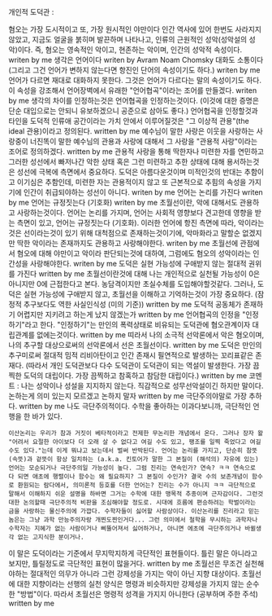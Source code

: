 개인적 도덕관 : 

혐오는 가장 도시적이고 또, 가장 원시적인 야만이다
인간 역사에 있어 한번도 사라지지 않았고, 지금도 얼굴을 붉히며 발끈하며 나타나고, 인류의 근원적인 성악(성악설의 성악)이다. 즉, 혐오는 영속적인 악이고, 현존하는 악이며, 인간의 성악적 속성이다. writen by me
생각은 언어이다 writen by Avram Noam Chomsky
대화도 소통이다 (그리고 그건 언어가 변하지 않는다면 항진인 단어의 속성이기도 하다.) writen by me
언어가 다르면 재대로 대화하지 못한다. 그것은 언어가 다르다는 말의 속성이기도 하다. 이 속성을 강조해서 언어장벽에서 유래한 "언어협곡"이라는 조어를 만들겠다. writen by me
생각의 차이를 인정하는것은 언어협곡을 인정하는것이다. (이것에 대한 증명은 단순 대입으로는 안되니 유보하겠으니 공준으로 삼아도 좋다.) 언어협곡을 인정할것과 타인을 도덕적 인류애 공간이라는 가치 안에서 이루어질것은 "그 이상적 관용"(the ideal 관용)이라고 정의된다. written by me
예수님이 말한 사랑은 이웃을 사랑하는 사랑중이 너진똑이 말한 예수님의 관용과 사랑에 대해서 그 사랑을 "관용적 사랑"이라는 조어로 정의하겠다. written by me
관용적 사랑을 통해 딱한자나 미련한 자를 연민하고 그러한 성선에서 빠저나간 악한 상태 혹은 그런 미련하고 추한 상태에 대해 용서하는것은 성선에 극복에 측면에서 중요하다. 도덕은 아름다운것이며 미적인것의 반대는 추함이고 이기심은 추함인데, 미련한 자는 관용적이지 않고 또 근본적으로 추힘의 속성을 가지기에 인간이 취급되야하는 성선이 아니다. writen by me
언어는 논리를 가진다 writen by me
언어는 규정짓는다 (기호화) writen by me
초월선이란, 악에 대해서도 관용하고 사랑하는것이다. 언어는 논리를 가지며, 언어는 사회적 영향보다 견고한데 영향을 받는 측면이 있고, 언어는 규정짓는다 (기호화). 이러한 언어에 항진 측면에 따라, 악이라는것은 선이라는것이 있기 위해 대척점으로 존재하는것이기에, 악마화라고 말할순 없겠지만 딱한 악이라는 존재까지도 관용하고 사랑해야한다. writen by me
초월선에 관점에서 혐오에 대해 야만이고 악이라 판단되는것에 대하여, 그럼에도 혐오의 성악이라는 인간성을 사랑해야한다. writen by me
도덕은 실현 가능성에 구애받지 않는 절대적 권위를 가진다 written by me
초월선이란것에 대해 나는 개인적으로 실천될 가능성이 0은 아니지만 0에 근접한다고 본다. 농담격이지만 초실수체를 도입해야할것같다. 그러나, 도덕은 실현 가능성에 구애받지 않고, 초월선을 이해하고 기억하는것이 가장 중요하다. (잠정적 추구보다도 역한 사실인식성 (미의 기준)) written by me
도덕적 공동체가 존재하기 어렵지만 지키려고 하는게 났지 않겠는가 written by me
언어협곡의 인정을 "인정하기"라고 한다. "인정하기"는 만인의 폭력상태로 비유되는 도덕관에 혐오관계이자 대립관계를 없에는것이다. written by me
띠라서 나의 소극적 선악론에서 악은 혐오이며, 나의 추구할 대상으로써의 선악론에서 선은 초월선이다. written by me
도덕은 만인의 추구미로써 절대적 밈적 리비아탄이고 인간 존재시 필연적으로 발생하는 꼬리표같은 존재다. (따라서 개인 도덕관보다 다수 도덕관이 도덕관이 되는 역설이 발생한다. 가장 끔찍한 도덕의 대립이다. 가장 끔찍하고 참혹하고 참담한 대립이다.) written by me
코멘트 : 나는 성악이나 성설을 지지하지 않는다. 직감적으로 성무선악설이긴 하지만 말이다. 논하는게 의미 있는지 모르겠고 논하지 말자 written by me
극단주의야말로 가장 추하다. written by me
나도 극단주의적이다. 수학을 좋아하는 이과다보니까, 극단적인 언행을 한 바가 있다.
```
이산논리는 우리가 참과 거짓이 베타적이라고 전제한 무논리한 개념에서 온다. 그러나 장자 왈 "어려서 요절한 아이보다 더 오래 살 수 없다고 여길 수도 있고, 팽조를 일찍 죽었다고 여길 수도 있다."는데 이게 뭐냐고 보는데서 벌써 반박된다. 언어는 논리를 가지고, 단순히 참뜻(속뜻)과 겉뜻이 항상 일치하는 (a.k.a. 킨토어가 말한 그 본질이 (해석의) 자유에 있는) 언어는 모순되거나 극단주의일 가능성이 높다. 그럼 진리는 연속인가? 연속? ㅋㅋ 연속으로 다 되면 애초에 행렬이나 함수는 왜 필요하지? 그 본질이 수인가? 결국 수의 보존개념이 함수로 환원되는 람다에서, 의미론적 등호를 더한 언어는? 진리는 수가 아니지 ㅋㅋ 극단적으로 말해서 이해하지 쉬운 설명을 하바면 그거는 수학에 대한 맹목적 추종이며 근자감이다. 그런것 대한 논의할때 극단주의적 비판을 조심해야할 정도로. 시대에 흐름에 편승하려는 학벌이라는 금을 사랑하는 물신주의에 가깝다. 수학자들이 싫어할 사람상이다. 이산논리를 진리라고 믿는놈은는 그냥 과학 만능주의자랑 개찐도찐인거다... 그런 의미에서 철학을 무시하는 과학자나 수학자는 지혜가 없는 사람이거나 삐뚤어져서 싫어하거나, 아니면 에초에 극단주의거나 바뀔생각 없는 고지식한 분이거나.
```
이 말은 도덕이라는 기준에서 무지막지하게 극단적인 표현들이다. 틀린 말은 아니라고 보지만, 틀릴정도로 극단적인 표현이 많을거다. written by me
초월선은 무조건 실천해야하는 절대적인 의무가 아니라 그런 강제성을 가지는 악이 아닌 지향 대상이다. 초월선에 대한 지향이라는 선행의 실천 양식은 명령과 비슷하지만 강제성을 가지지 않는 순수한 "방법"이다. 따라서 초월선은 명령적 성격을 가지지 아니한다 (공부하며 주한 주석) written by me